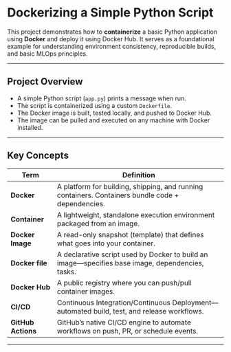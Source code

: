 # Dockerizing a Simple Python Script

This project demonstrates how to **containerize** a basic Python application using **Docker** and deploy it using Docker Hub. It serves as a foundational example for understanding environment consistency, reproducible builds, and basic MLOps principles.

---

## Project Overview

- A simple Python script (`app.py`) prints a message when run.
- The script is containerized using a custom `Dockerfile`.
- The Docker image is built, tested locally, and pushed to Docker Hub.
- The image can be pulled and executed on any machine with Docker installed.

---

## Key Concepts  

| Term                   | Definition                                                                                     |
|------------------------|------------------------------------------------------------------------------------------------|
| **Docker**             | A platform for building, shipping, and running containers. Containers bundle code + dependencies. |
| **Container**          | A lightweight, standalone execution environment packaged from an image.                        |
| **Docker Image**       | A read-only snapshot (template) that defines what goes into your container.                    |
| **Docker file**        | A declarative script used by Docker to build an image—specifies base image, dependencies, tasks. |
| **Docker Hub**         | A public registry where you can push/pull container images.                                    |
| **CI/CD**              | Continuous Integration/Continuous Deployment—automated build, test, and release workflows.     |
| **GitHub Actions**     | GitHub’s native CI/CD engine to automate workflows on push, PR, or schedule events.            |

---

